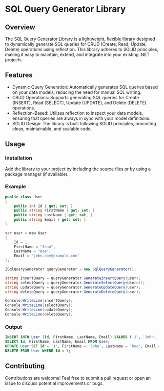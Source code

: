 # SQL Query Generator Library
## Overview
The SQL Query Generator Library is a lightweight, flexible library designed to dynamically generate SQL queries for CRUD (Create, Read, Update, Delete) operations using reflection. This library adheres to SOLID principles, making it easy to maintain, extend, and integrate into your existing .NET projects.

## Features
* Dynamic Query Generation: Automatically generates SQL queries based on your data models, reducing the need for manual SQL writing.
* CRUD Operations: Supports generating SQL queries for Create (INSERT), Read (SELECT), Update (UPDATE), and Delete (DELETE) operations.
* Reflection-Based: Utilizes reflection to inspect your data models, ensuring that queries are always in sync with your model definitions.
* SOLID Design: The library is built following SOLID principles, promoting clean, maintainable, and scalable code.

## Usage
### Installation
Add the library to your project by including the source files or by using a package manager (if available).

### Example
```csharp
public class User
{
    public int Id { get; set; }
    public string FirstName { get; set; }
    public string LastName { get; set; }
    public string Email { get; set; }
}

var user = new User
{
    Id = 1,
    FirstName = "John",
    LastName = "Doe",
    Email = "john.doe@example.com"
};

ISqlQueryGenerator queryGenerator = new SqlQueryGenerator();

string insertQuery = queryGenerator.GenerateInsertQuery(user);
string selectQuery = queryGenerator.GenerateSelectQuery<User>();
string updateQuery = queryGenerator.GenerateUpdateQuery(user);
string deleteQuery = queryGenerator.GenerateDeleteQuery(user);

Console.WriteLine(insertQuery);
Console.WriteLine(selectQuery);
Console.WriteLine(updateQuery);
Console.WriteLine(deleteQuery);
```
### Output
```sql
INSERT INTO User (Id, FirstName, LastName, Email) VALUES ('1', 'John', 'Doe', 'john.doe@example.com');
SELECT Id, FirstName, LastName, Email FROM User;
UPDATE User SET Id = '1', FirstName = 'John', LastName = 'Doe', Email = 'john.doe@example.com' WHERE Id = 1;
DELETE FROM User WHERE Id = 1;
```

## Contributing
Contributions are welcome! Feel free to submit a pull request or open an issue to discuss potential improvements or bugs.
